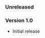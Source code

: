 <!--
    When adding new changelog entries, use [Issue #0] to link to issues and
    [PR #0] to link to pull requests. Then run:

        ./gradlew changelogUpdateLinks

    to update the actual links at the bottom of the file.
-->

### Unreleased

### Version 1.0

* Initial release

<!-- Do not manually edit the lines below. Use `./gradlew changelogUpdateLinks` to regenerate. -->
